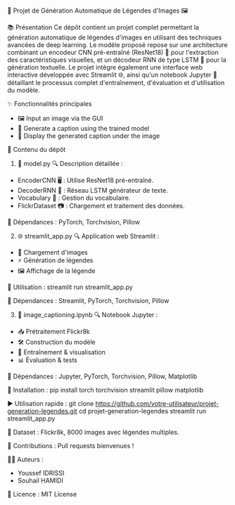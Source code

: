 
🚀 Projet de Génération Automatique de Légendes d'Images 🖼️

📚 Présentation
Ce dépôt contient un projet complet permettant la génération automatique de légendes d'images en utilisant des techniques avancées de deep learning. Le modèle proposé repose sur une architecture combinant un encodeur CNN pré-entraîné (ResNet18) 🧠 pour l'extraction des caractéristiques visuelles, et un décodeur RNN de type LSTM 📜 pour la génération textuelle. Le projet intègre également une interface web interactive développée avec Streamlit 🌐, ainsi qu'un notebook Jupyter 📒 détaillant le processus complet d'entraînement, d'évaluation et d'utilisation du modèle.

✨ Fonctionnalités principales
- 🖼️ Input an image via the GUI
- 🧠 Generate a caption using the trained model
- 💬 Display the generated caption under the image

📂 Contenu du dépôt

1. 🐍 model.py
🔍 Description détaillée :
- EncoderCNN 🖥️ : Utilise ResNet18 pré-entraîné.
- DecoderRNN 📝 : Réseau LSTM générateur de texte.
- Vocabulary 📖 : Gestion du vocabulaire.
- FlickrDataset 📷 : Chargement et traitement des données.

📌 Dépendances : PyTorch, Torchvision, Pillow

2. 🌐 streamlit_app.py
🔍 Application web Streamlit :
- 📂 Chargement d'images
- ⚡ Génération de légendes
- 🖼️ Affichage de la légende

🚀 Utilisation :
streamlit run streamlit_app.py

📌 Dépendances : Streamlit, PyTorch, Torchvision, Pillow

3. 📒 image_captioning.ipynb
🔍 Notebook Jupyter :
- 📥 Prétraitement Flickr8k
- 🛠️ Construction du modèle
- 🔬 Entraînement & visualisation
- 📊 Évaluation & tests

📌 Dépendances : Jupyter, PyTorch, Torchvision, Pillow, Matplotlib

🔧 Installation :
pip install torch torchvision streamlit pillow matplotlib

▶️ Utilisation rapide :
git clone https://github.com/votre-utilisateur/projet-generation-legendes.git
cd projet-generation-legendes
streamlit run streamlit_app.py

📸 Dataset :
Flickr8k, 8000 images avec légendes multiples.

🤝 Contributions :
Pull requests bienvenues !

👨‍💻 Auteurs :
- Youssef IDRISSI
- Souhail HAMIDI

📜 Licence :
MIT License
